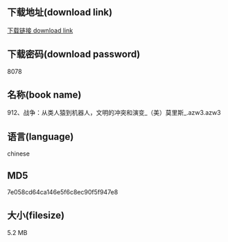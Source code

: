 ## 下载地址(download link)
[下载链接 download link](https://voluble-croquembouche-d321dc.netlify.app/?s=912%E3%80%81%E6%88%98%E4%BA%89%EF%BC%9A%E4%BB%8E%E7%B1%BB%E4%BA%BA%E7%8C%BF%E5%88%B0%E6%9C%BA%E5%99%A8%E4%BA%BA%EF%BC%8C%E6%96%87%E6%98%8E%E7%9A%84%E5%86%B2%E7%AA%81%E5%92%8C%E6%BC%94%E5%8F%98_%EF%BC%88%E7%BE%8E%EF%BC%89%E8%8E%AB%E9%87%8C%E6%96%AF_.azw3)

## 下载密码(download password)
8078

## 名称(book name)
912、战争：从类人猿到机器人，文明的冲突和演变_（美）莫里斯_.azw3.azw3

## 语言(language)
chinese

## MD5
7e058cd64ca146e5f6c8ec90f5f947e8

## 大小(filesize)
5.2 MB

